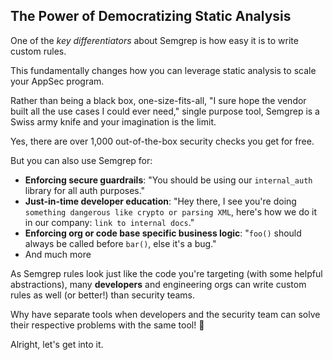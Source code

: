 ## The Power of Democratizing Static Analysis
One of the *key differentiators* about Semgrep is how easy it is to write custom rules.

This fundamentally changes how you can leverage static analysis to scale your AppSec program.

Rather than being a black box, one-size-fits-all, "I sure hope the vendor built all the use cases I could ever need," single purpose tool, Semgrep is a Swiss army knife and your imagination is the limit.

Yes, there are over 1,000 out-of-the-box security checks you get for free.

But you can also use Semgrep for:
* **Enforcing secure guardrails**: "You should be using our `internal_auth` library for all auth purposes."
* **Just-in-time developer education**: "Hey there, I see you're doing `something dangerous like crypto or parsing XML`, here's how we do it in our company: `link to internal docs`."
* **Enforcing org or code base specific business logic**: "`foo()` should always be called before `bar()`, else it's a bug."
* And much more

As Semgrep rules look just like the code you're targeting (with some helpful abstractions), many **developers** and engineering orgs can write custom rules as well (or better!) than security teams.

Why have separate tools when developers and the security team can solve their respective problems with the same tool! 🤝 

Alright, let's get into it.
